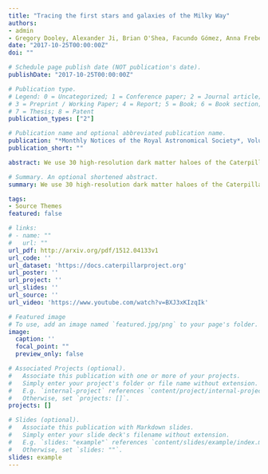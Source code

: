 ```yaml
---
title: "Tracing the first stars and galaxies of the Milky Way"
authors:
- admin
- Gregory Dooley, Alexander Ji, Brian O'Shea, Facundo Gómez, Anna Frebel
date: "2017-10-25T00:00:00Z"
doi: ""

# Schedule page publish date (NOT publication's date).
publishDate: "2017-10-25T00:00:00Z"

# Publication type.
# Legend: 0 = Uncategorized; 1 = Conference paper; 2 = Journal article;
# 3 = Preprint / Working Paper; 4 = Report; 5 = Book; 6 = Book section;
# 7 = Thesis; 8 = Patent
publication_types: ["2"]

# Publication name and optional abbreviated publication name.
publication: "*Monthly Notices of the Royal Astronomical Society*, Volume 474, Issue 1, p.443-459"
publication_short: ""

abstract: We use 30 high-resolution dark matter haloes of the Caterpillar simulation suite to probe the first stars and galaxies of Milky Way-mass systems. We quantify the environment of the high-z progenitors of the Milky Way and connect them to the properties of the host and satellites today. We identify the formation sites of the first generation of Population III (Pop III) stars (z ∼ 25) and first galaxies (z ∼ 22) with several different models based on a minimum halo mass. This includes a simple model for radiative feedback, the primary limitation of the model. Through this method we find approximately 23 000 ± 5000 Pop III potentially star-forming sites per Milky Way-mass host, though this number is drastically reduced to ∼550 star-forming sites if feedback is included. The majority of these haloes identified form in isolation (96 per cent at z = 15) and are not subject to external enrichment by neighbouring haloes (median separation ∼1 kpc at z = 15), though half merge with a system larger than themselves within 1.5 Gyr. Using particle tagging, we additionally trace the Pop III remnant population to z = 0 and find an order of magnitude scatter in their number density at small (i.e. r < 5 kpc) and large (i.e. r > 50 kpc) galactocentric radii. We provide fitting functions for determining the number of progenitor minihalo and atomic cooling halo systems that present-day satellite galaxies might have accreted since their formation. We determine that observed dwarf galaxies with stellar masses below 104.6 M⊙ are unlikely to have merged with any other star-forming systems.

# Summary. An optional shortened abstract.
summary: We use 30 high-resolution dark matter haloes of the Caterpillar simulation suite to probe the first stars and galaxies of Milky Way-mass systems. We quantify the environment of the high-z progenitors of the Milky Way and connect them to the properties of the host and satellites today.

tags:
- Source Themes
featured: false

# links:
# - name: ""
#   url: ""
url_pdf: http://arxiv.org/pdf/1512.04133v1
url_code: ''
url_dataset: 'https://docs.caterpillarproject.org'
url_poster: ''
url_project: ''
url_slides: ''
url_source: ''
url_video: 'https://www.youtube.com/watch?v=BXJ3xKIzqIk'

# Featured image
# To use, add an image named `featured.jpg/png` to your page's folder. 
image:
  caption: ''
  focal_point: ""
  preview_only: false

# Associated Projects (optional).
#   Associate this publication with one or more of your projects.
#   Simply enter your project's folder or file name without extension.
#   E.g. `internal-project` references `content/project/internal-project/index.md`.
#   Otherwise, set `projects: []`.
projects: []

# Slides (optional).
#   Associate this publication with Markdown slides.
#   Simply enter your slide deck's filename without extension.
#   E.g. `slides: "example"` references `content/slides/example/index.md`.
#   Otherwise, set `slides: ""`.
slides: example
---
```

